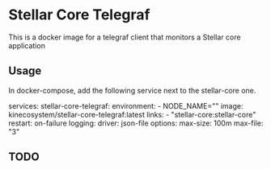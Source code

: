# Stellar Core Telegraf

This is a docker image for a telegraf client that monitors a Stellar core application

## Usage
In docker-compose, add the following service next to the stellar-core one.

services:
  stellar-core-telegraf:
    environment:
     - NODE_NAME="<insert node name here>"
    image: kinecosystem/stellar-core-telegraf:latest
    links:
     - "stellar-core:stellar-core"
    restart: on-failure
    logging:
      driver: json-file
      options:
        max-size: 100m
        max-file: "3"

## TODO
 
